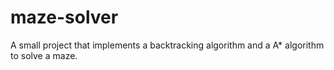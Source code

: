 # maze-solver
A small project that implements a backtracking algorithm and a A* algorithm to solve a maze.
